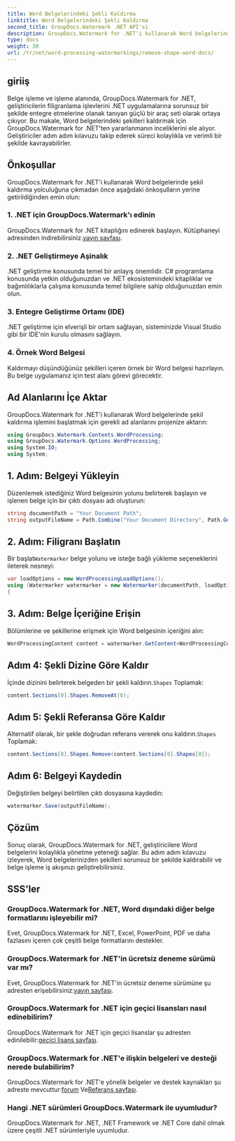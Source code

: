 ```yaml
---
title: Word Belgelerindeki Şekli Kaldırma
linktitle: Word Belgelerindeki Şekli Kaldırma
second_title: GroupDocs.Watermark .NET API'si
description: GroupDocs.Watermark for .NET'i kullanarak Word belgelerinden şekilleri nasıl kaldıracağınızı öğrenin. Kolay, verimli ve güçlü belge işleme.
type: docs
weight: 30
url: /tr/net/word-processing-watermarkings/remove-shape-word-docs/
---
```

## giriiş
Belge işleme ve işleme alanında, GroupDocs.Watermark for .NET, geliştiricilerin filigranlama işlevlerini .NET uygulamalarına sorunsuz bir şekilde entegre etmelerine olanak tanıyan güçlü bir araç seti olarak ortaya çıkıyor. Bu makale, Word belgelerindeki şekilleri kaldırmak için GroupDocs.Watermark for .NET'ten yararlanmanın inceliklerini ele alıyor. Geliştiriciler adım adım kılavuzu takip ederek süreci kolaylıkla ve verimli bir şekilde kavrayabilirler.
## Önkoşullar
GroupDocs.Watermark for .NET'i kullanarak Word belgelerinde şekil kaldırma yolculuğuna çıkmadan önce aşağıdaki önkoşulların yerine getirildiğinden emin olun:
### 1. .NET için GroupDocs.Watermark'ı edinin
 GroupDocs.Watermark for .NET kitaplığını edinerek başlayın. Kütüphaneyi adresinden indirebilirsiniz.[yayın sayfası](https://releases.groupdocs.com/Watermark/net/).
### 2. .NET Geliştirmeye Aşinalık
.NET geliştirme konusunda temel bir anlayış önemlidir. C# programlama konusunda yetkin olduğunuzdan ve .NET ekosistemindeki kitaplıklar ve bağımlılıklarla çalışma konusunda temel bilgilere sahip olduğunuzdan emin olun.
### 3. Entegre Geliştirme Ortamı (IDE)
.NET geliştirme için elverişli bir ortam sağlayan, sisteminizde Visual Studio gibi bir IDE'nin kurulu olmasını sağlayın. 
### 4. Örnek Word Belgesi
Kaldırmayı düşündüğünüz şekilleri içeren örnek bir Word belgesi hazırlayın. Bu belge uygulamanız için test alanı görevi görecektir.

## Ad Alanlarını İçe Aktar
GroupDocs.Watermark for .NET'i kullanarak Word belgelerinde şekil kaldırma işlemini başlatmak için gerekli ad alanlarını projenize aktarın:
```csharp
using GroupDocs.Watermark.Contents.WordProcessing;
using GroupDocs.Watermark.Options.WordProcessing;
using System.IO;
using System;
```
## 1. Adım: Belgeyi Yükleyin
Düzenlemek istediğiniz Word belgesinin yolunu belirterek başlayın ve işlenen belge için bir çıktı dosyası adı oluşturun:
```csharp
string documentPath = "Your Document Path";
string outputFileName = Path.Combine("Your Document Directory", Path.GetFileName(documentPath));
```
## 2. Adım: Filigranı Başlatın
 Bir başlat`Watermarker` belge yolunu ve isteğe bağlı yükleme seçeneklerini ileterek nesneyi:
```csharp
var loadOptions = new WordProcessingLoadOptions();
using (Watermarker watermarker = new Watermarker(documentPath, loadOptions))
{
```
## 3. Adım: Belge İçeriğine Erişin
Bölümlerine ve şekillerine erişmek için Word belgesinin içeriğini alın:
```csharp
WordProcessingContent content = watermarker.GetContent<WordProcessingContent>();
```
## Adım 4: Şekli Dizine Göre Kaldır
 İçinde dizinini belirterek belgeden bir şekli kaldırın.`Shapes` Toplamak:
```csharp
content.Sections[0].Shapes.RemoveAt(0);
```
## Adım 5: Şekli Referansa Göre Kaldır
 Alternatif olarak, bir şekle doğrudan referans vererek onu kaldırın.`Shapes` Toplamak:
```csharp
content.Sections[0].Shapes.Remove(content.Sections[0].Shapes[0]);
```
## Adım 6: Belgeyi Kaydedin
Değiştirilen belgeyi belirtilen çıktı dosyasına kaydedin:
```csharp
watermarker.Save(outputFileName);
```

## Çözüm
Sonuç olarak, GroupDocs.Watermark for .NET, geliştiricilere Word belgelerini kolaylıkla yönetme yeteneği sağlar. Bu adım adım kılavuzu izleyerek, Word belgelerinizden şekilleri sorunsuz bir şekilde kaldırabilir ve belge işleme iş akışınızı geliştirebilirsiniz.
## SSS'ler
### GroupDocs.Watermark for .NET, Word dışındaki diğer belge formatlarını işleyebilir mi?
Evet, GroupDocs.Watermark for .NET, Excel, PowerPoint, PDF ve daha fazlasını içeren çok çeşitli belge formatlarını destekler.
### GroupDocs.Watermark for .NET'in ücretsiz deneme sürümü var mı?
 Evet, GroupDocs.Watermark for .NET'in ücretsiz deneme sürümüne şu adresten erişebilirsiniz:[yayın sayfası](https://releases.groupdocs.com/).
### GroupDocs.Watermark for .NET için geçici lisansları nasıl edinebilirim?
 GroupDocs.Watermark for .NET için geçici lisanslar şu adresten edinilebilir:[geçici lisans sayfası](https://purchase.groupdocs.com/temporary-license/).
### GroupDocs.Watermark for .NET'e ilişkin belgeleri ve desteği nerede bulabilirim?
 GroupDocs.Watermark for .NET'e yönelik belgeler ve destek kaynakları şu adreste mevcuttur:[forum](https://forum.groupdocs.com/c/watermark/19) Ve[Referans sayfası](https://reference.groupdocs.com/Watermark/net/).
### Hangi .NET sürümleri GroupDocs.Watermark ile uyumludur?
GroupDocs.Watermark for .NET, .NET Framework ve .NET Core dahil olmak üzere çeşitli .NET sürümleriyle uyumludur.